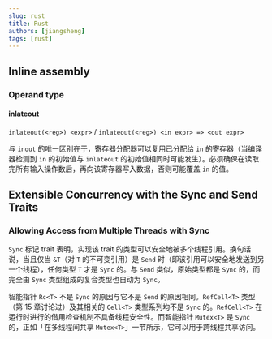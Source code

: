 ```yaml
---
slug: rust
title: Rust
authors: [jiangsheng]
tags: [rust]
---
```


<!-- truncate -->

## Inline assembly

### Operand type

#### inlateout

`inlateout(<reg>) <expr>` / `inlateout(<reg>) <in expr> => <out expr>`

与 `inout` 的唯一区别在于，寄存器分配器可以复用已分配给 `in` 的寄存器（当编译器检测到
`in` 的初始值与 `inlateout`
的初始值相同时可能发生）。必须确保在读取完所有输入操作数后，再向该寄存器写入数据，否则可能覆盖
`in` 的值。

## Extensible Concurrency with the Sync and Send Traits

### Allowing Access from Multiple Threads with Sync

`Sync` 标记 trait 表明，实现该 trait 的类型可以安全地被多个线程引用。换句话说，当且仅当
`&T`（对 `T` 的不可变引用）是 `Send`
时（即该引用可以安全地发送到另一个线程），任何类型 `T` 才是 `Sync` 的。与 `Send`
类似，原始类型都是 `Sync` 的，而完全由 `Sync`
类型组成的复合类型也自动为 `Sync`。

智能指针 `Rc<T>` 不是 `Sync` 的原因与它不是 `Send` 的原因相同。`RefCell<T>` 类型（第
15 章讨论过）及其相关的 `Cell<T>`
类型系列均不是 `Sync` 的。`RefCell<T>` 在运行时进行的借用检查机制不具备线程安全性。而智能指针
`Mutex<T>` 是 `Sync`
的，正如「在多线程间共享 `Mutex<T>`」一节所示，它可以用于跨线程共享访问。

